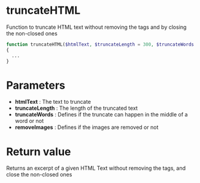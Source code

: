 truncateHTML
============

Function to truncate HTML text without removing the tags and by closing the non-closed ones

``` php
function truncateHTML($htmlText, $truncateLength = 300, $truncateWords = FALSE, $removeImages = TRUE)
{
  ...
}
```

<h1>Parameters</h1>

- <strong>htmlText</strong> : The text to truncate
- <strong>truncateLength</strong> : The length of the truncated text
- <strong>truncateWords</strong> : Defines if the truncate can happen in the middle of a word or not
- <strong>removeImages</strong> : Defines if the images are removed or not

<h1>Return value</h1>

Returns an excerpt of a given HTML Text without removing the tags, and close the non-closed ones
